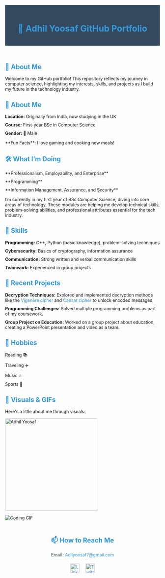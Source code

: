 <!DOCTYPE html>
<html lang="en">

<head>
  <meta charset="UTF-8">
  <meta name="viewport" content="width=device-width, initial-scale=1.0">
  <title>Adhil Yoosaf GitHub Portfolio</title>
  <style>
    /* Define color variables */
    :root {
      --primary-color: #3498db; /* Blue for links and buttons */
      --secondary-color: #2ecc71; /* Green for highlights */
      --accent-color: #f39c12; /* Yellow for attention */
      --background-color: #ecf0f1; /* Light background */
      --text-color: #2c3e50; /* Dark text color */
      --header-bg-color: #34495e; /* Darker header background */
      --button-bg-color: #e74c3c; /* Red for buttons */
      --button-hover-bg-color: #c0392b; /* Darker red on hover */
    }

    body {
      background-color: var(--background-color) !important; /* Ensure background color is applied */
      color: var(--text-color);
      font-family: Arial, sans-serif;
      margin: 0;
      padding: 20px;
    }

    h1,
    h2 {
      color: var(--primary-color);
    }

    h3 {
      color: var(--secondary-color);
    }

    a {
      color: var(--primary-color);
      text-decoration: none;
    }

    a:hover {
      color: var(--accent-color);
    }

    header {
      background-color: var(--header-bg-color);
      padding: 20px;
      text-align: center;
    }

    section {
      margin: 20px 0;
    }

    .button {
      background-color: var(--button-bg-color);
      color: white;
      padding: 10px 20px;
      border: none;
      cursor: pointer;
      font-size: 16px;
      border-radius: 5px;
    }

    .button:hover {
      background-color: var(--button-hover-bg-color);
    }

    ul {
      list-style-type: none;
      padding: 0;
    }

    ul li {
      margin: 10px 0;
    }

    footer {
      text-align: center;
      margin-top: 50px;
      color: #7f8c8d;
    }

    .social-links img {
      width: 30px;
      margin: 0 10px;
    }

    .social-links {
      display: flex;
      justify-content: center;
      margin-top: 20px;
    }
  </style>
</head>

<body>

  <header>
    <h1>🌟 Adhil Yoosaf GitHub Portfolio</h1>
  </header>

  <section>
    <h2>👋 About Me</h2>
    <p>Welcome to my GitHub portfolio! This repository reflects my journey in computer science, highlighting my interests, skills, and projects as I build my future in the technology industry.</p>
  </section>

  <section>
    <h2>👀 About Me</h2>
    <ul>
      <li><strong>Location:</strong> Originally from India, now studying in the UK</li>
      <li><strong>Course:</strong> First-year BSc in Computer Science</li>
      <li><strong>Gender:</strong> 🧑 Male</li>
    </ul>
    <p>**Fun Facts**: I love gaming and cooking new meals!</p>
  </section>

  <section>
    <h2>🛠️ What I’m Doing</h2>
    <ul>
      <li>**Professionalism, Employability, and Enterprise**</li>
      <li>**Programming**</li>
      <li>**Information Management, Assurance, and Security**</li>
    </ul>
    <p>I’m currently in my first year of BSc Computer Science, diving into core areas of technology. These modules are helping me develop technical skills, problem-solving abilities, and professional attributes essential for the tech industry.</p>
  </section>

  <section>
    <h2>🧠 Skills</h2>
    <ul>
      <li><strong>Programming:</strong> C++, Python (basic knowledge), problem-solving techniques</li>
      <li><strong>Cybersecurity:</strong> Basics of cryptography, information assurance</li>
      <li><strong>Communication:</strong> Strong written and verbal communication skills</li>
      <li><strong>Teamwork:</strong> Experienced in group projects</li>
    </ul>
  </section>

  <section>
    <h2>🔨 Recent Projects</h2>
    <ul>
      <li><strong>Decryption Techniques:</strong> Explored and implemented decryption methods like the <a href="https://en.wikipedia.org/wiki/Vigen%C3%A8re_cipher" target="_blank">Vigenère cipher</a> and <a href="https://en.wikipedia.org/wiki/Caesar_cipher" target="_blank">Caesar cipher</a> to unlock encoded messages.</li>
      <li><strong>Programming Challenges:</strong> Solved multiple programming problems as part of my coursework.</li>
      <li><strong>Group Project on Education:</strong> Worked on a group project about education, creating a PowerPoint presentation and video as a team.</li>
    </ul>
  </section>

  <section>
    <h2>🌱 Hobbies</h2>
    <ul>
      <li>Reading 📚</li>
      <li>Traveling ✈️</li>
      <li>Music 🎶</li>
      <li>Sports 🏀</li>
    </ul>
  </section>

  <section>
    <h2>📸 Visuals & GIFs</h2>
    <p>Here's a little about me through visuals:</p>
    <img src="https://your-image-link.com" alt="Adhil Yoosaf" width="300">
    <p><img src="https://media.giphy.com/media/l0HlK7k8JHzquceqg/giphy.gif" alt="Coding GIF"></p>
  </section>

  <footer>
    <h2>📫 How to Reach Me</h2>
    <p><strong>Email:</strong> <a href="mailto:Adilyoosaf7@gmail.com" style="color: var(--primary-color);">Adilyoosaf7@gmail.com</a></p>
    <div class="social-links">
      <a href="https://www.linkedin.com/in/adhil-yoosaf" target="_blank"><img src="https://img.shields.io/badge/LinkedIn-%230077B5?style=for-the-badge&logo=linkedin&logoColor=white" alt="LinkedIn"></a>
      <a href="https://twitter.com/your_twitter" target="_blank"><img src="https://img.shields.io/badge/Twitter-%231DA1F2?style=for-the-badge&logo=twitter&logoColor=white" alt="Twitter"></a>
    </div>
  </footer>

</body>

</html>

